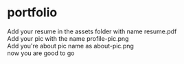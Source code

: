 # portfolio

 Add your resume in the assets folder with name resume.pdf<br />
 Add your pic with the name profile-pic.png<br />
 Add you're about pic name as about-pic.png<br />
 now you are good to go <br />
